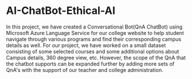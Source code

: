 # AI-ChatBot-Ethical-AI
In this project, we have created a Conversational Bot(QnA ChatBot) using Microsoft Azure Language Service for our college website to help student navigate through various programs and find their corresponding campus details as well.
For our project, we have worked on a small dataset consisting of some selected courses and some additional options about Campus details, 360 degree view, etc.
However, the scope of the QnA that the chatbot supports can be expanded further by adding more sets of QnA's with the support of our teacher and college administration.
